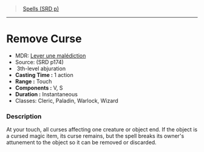﻿---
!SpellItem
Name: Remove Curse
AltName: '[Lever une malédiction](hd_spells_lever_une_malediction.md)'
Type: abjuration
Level: 3
CastingTime: 1 action
Range: Touch
Components: V, S
Duration: Instantaneous
Classes: Cleric, Paladin, Warlock, Wizard
Family: SpellVO
Source: (SRD p174)
Id: spells_vo.md#remove-curse
ParentLink: spells_vo.md#spells-srd-p
ParentName: Spells (SRD p)
NameLevel: 1
Attributes:
  Name: Remove Curse
  Markdown: >+
    # <!--Name-->Remove Curse<!--/Name-->


    - MDR: <!--AltName-->[Lever une malédiction](hd_spells_lever_une_malediction.md)<!--/AltName-->

    - Source: <!--Source-->(SRD p174)<!--/Source-->

    -  <!--Level-->3<!--/Level-->th-level <!--Type-->abjuration<!--/Type-->

    - **Casting Time :** <!--CastingTime-->1 action<!--/CastingTime-->

    - **Range :** <!--Range-->Touch<!--/Range-->

    - **Components :** <!--Components-->V, S<!--/Components-->

    - **Duration :** <!--Duration-->Instantaneous<!--/Duration-->

    - Classes: <!--Classes-->Cleric, Paladin, Warlock, Wizard<!--/Classes-->


    ### Description


    At your touch, all curses affecting one creature or object end. If the object is a cursed magic item, its curse remains, but the spell breaks its owner's attunement to the object so it can be removed or discarded.

  AltName: '[Lever une malédiction](hd_spells_lever_une_malediction.md)'
  Source: (SRD p174)
  Level: 3
  Type: abjuration
  CastingTime: 1 action
  Range: Touch
  Components: V, S
  Duration: Instantaneous
  Classes: Cleric, Paladin, Warlock, Wizard
AttributesDictionary: >+
  Name: Remove Curse

  Markdown: >+

    # <!--Name-->Remove Curse<!--/Name-->





    - MDR: <!--AltName-->[Lever une malédiction](hd_spells_lever_une_malediction.md)<!--/AltName-->



    - Source: <!--Source-->(SRD p174)<!--/Source-->



    -  <!--Level-->3<!--/Level-->th-level <!--Type-->abjuration<!--/Type-->



    - **Casting Time :** <!--CastingTime-->1 action<!--/CastingTime-->



    - **Range :** <!--Range-->Touch<!--/Range-->



    - **Components :** <!--Components-->V, S<!--/Components-->



    - **Duration :** <!--Duration-->Instantaneous<!--/Duration-->



    - Classes: <!--Classes-->Cleric, Paladin, Warlock, Wizard<!--/Classes-->





    ### Description





    At your touch, all curses affecting one creature or object end. If the object is a cursed magic item, its curse remains, but the spell breaks its owner's attunement to the object so it can be removed or discarded.



  AltName: '[Lever une malédiction](hd_spells_lever_une_malediction.md)'

  Source: (SRD p174)

  Level: 3

  Type: abjuration

  CastingTime: 1 action

  Range: Touch

  Components: V, S

  Duration: Instantaneous

  Classes: Cleric, Paladin, Warlock, Wizard

---
> [Spells (SRD p)](srd_spells.md)

---

# Remove Curse

- MDR: [Lever une malédiction](hd_spells_lever_une_malediction.md)
- Source: (SRD p174)
-  3th-level abjuration
- **Casting Time :** 1 action
- **Range :** Touch
- **Components :** V, S
- **Duration :** Instantaneous
- Classes: Cleric, Paladin, Warlock, Wizard

### Description

At your touch, all curses affecting one creature or object end. If the object is a cursed magic item, its curse remains, but the spell breaks its owner's attunement to the object so it can be removed or discarded.

